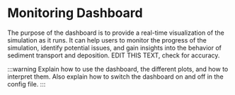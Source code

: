# Monitoring Dashboard

The purpose of the dashboard is to provide a real-time visualization of the simulation as it runs. It can help users to monitor the progress of the simulation, identify potential issues, and gain insights into the behavior of sediment transport and deposition. EDIT THIS TEXT, check for accuracy.

:::warning
Explain how to use the dashboard, the different plots, and how to interpret them.
Also explain how to switch the dashboard on and off in the config file.
:::

